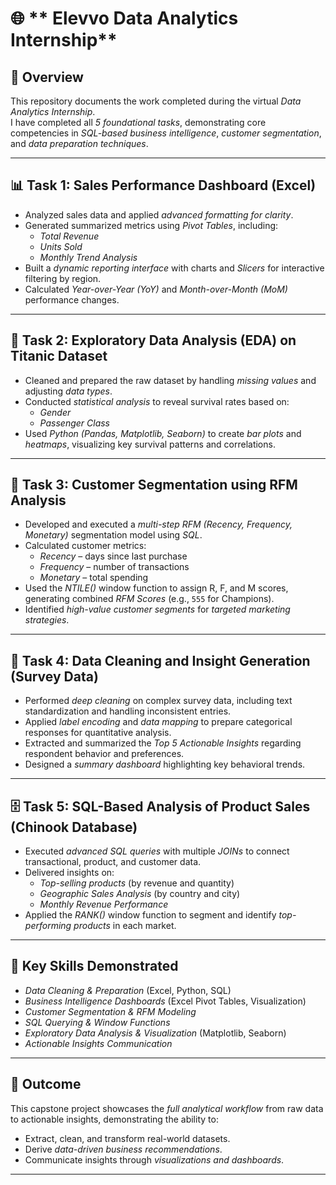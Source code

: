 # 🌐 ** Elevvo Data Analytics Internship**

## 🧭 **Overview**
This repository documents the work completed during the virtual *Data Analytics Internship*.  
I have completed all *5 foundational tasks*, demonstrating core competencies in *SQL-based business intelligence*, *customer segmentation*, and *data preparation techniques*.

---

## 📊 **Task 1: Sales Performance Dashboard (Excel)**
- Analyzed sales data and applied *advanced formatting for clarity*.  
- Generated summarized metrics using *Pivot Tables*, including:
  - *Total Revenue*
  - *Units Sold*
  - *Monthly Trend Analysis*
- Built a *dynamic reporting interface* with charts and *Slicers* for interactive filtering by region.  
- Calculated *Year-over-Year (YoY)* and *Month-over-Month (MoM)* performance changes.

---

## 🚢 **Task 2: Exploratory Data Analysis (EDA) on Titanic Dataset**
- Cleaned and prepared the raw dataset by handling *missing values* and adjusting *data types*.  
- Conducted *statistical analysis* to reveal survival rates based on:
  - *Gender*
  - *Passenger Class*
- Used *Python (Pandas, Matplotlib, Seaborn)* to create *bar plots* and *heatmaps*, visualizing key survival patterns and correlations.

---

## 🎯 **Task 3: Customer Segmentation using RFM Analysis**
- Developed and executed a *multi-step RFM (Recency, Frequency, Monetary)* segmentation model using *SQL*.  
- Calculated customer metrics:
  - *Recency* – days since last purchase  
  - *Frequency* – number of transactions  
  - *Monetary* – total spending  
- Used the *NTILE()* window function to assign R, F, and M scores, generating combined *RFM Scores* (e.g., `555` for Champions).  
- Identified *high-value customer segments* for *targeted marketing strategies*.

---

## 🧹 **Task 4: Data Cleaning and Insight Generation (Survey Data)**
- Performed *deep cleaning* on complex survey data, including text standardization and handling inconsistent entries.  
- Applied *label encoding* and *data mapping* to prepare categorical responses for quantitative analysis.  
- Extracted and summarized the *Top 5 Actionable Insights* regarding respondent behavior and preferences.  
- Designed a *summary dashboard* highlighting key behavioral trends.

---

## 🗄️ **Task 5: SQL-Based Analysis of Product Sales (Chinook Database)**
- Executed *advanced SQL queries* with multiple *JOINs* to connect transactional, product, and customer data.  
- Delivered insights on:
  - *Top-selling products* (by revenue and quantity)  
  - *Geographic Sales Analysis* (by country and city)  
  - *Monthly Revenue Performance*
- Applied the *RANK()* window function to segment and identify *top-performing products* in each market.

---

## 🧩 **Key Skills Demonstrated**
- *Data Cleaning & Preparation* (Excel, Python, SQL)  
- *Business Intelligence Dashboards* (Excel Pivot Tables, Visualization)  
- *Customer Segmentation & RFM Modeling*  
- *SQL Querying & Window Functions*  
- *Exploratory Data Analysis & Visualization* (Matplotlib, Seaborn)  
- *Actionable Insights Communication*

---

## 🏁 **Outcome**
This capstone project showcases the *full analytical workflow* from raw data to actionable insights, demonstrating the ability to:
- Extract, clean, and transform real-world datasets.  
- Derive *data-driven business recommendations*.  
- Communicate insights through *visualizations and dashboards*.

---
